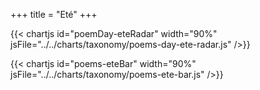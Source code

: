 +++
title = "Eté"
+++

{{< chartjs id="poemDay-eteRadar" width="90%" jsFile="../../charts/taxonomy/poems-day-ete-radar.js" />}}

{{< chartjs id="poems-eteBar" width="90%" jsFile="../../charts/taxonomy/poems-ete-bar.js" />}}
